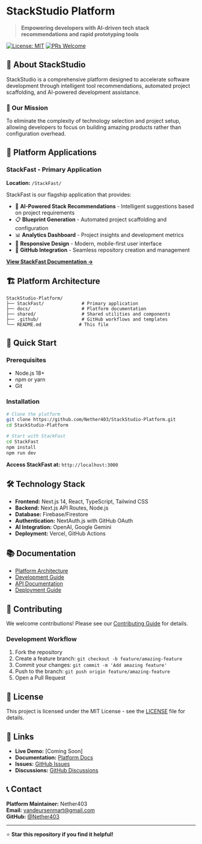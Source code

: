 # StackStudio Platform

> **Empowering developers with AI-driven tech stack recommendations and rapid prototyping tools**

[![License: MIT](https://img.shields.io/badge/License-MIT-yellow.svg)](https://opensource.org/licenses/MIT)
[![PRs Welcome](https://img.shields.io/badge/PRs-welcome-brightgreen.svg)](http://makeapullrequest.com)

## 🚀 About StackStudio

StackStudio is a comprehensive platform designed to accelerate software development through intelligent tool recommendations, automated project scaffolding, and AI-powered development assistance.

### 🎯 Our Mission
To eliminate the complexity of technology selection and project setup, allowing developers to focus on building amazing products rather than configuration overhead.

## 📱 Platform Applications

### StackFast - Primary Application
**Location:** `/StackFast/`

StackFast is our flagship application that provides:
- 🤖 **AI-Powered Stack Recommendations** - Intelligent suggestions based on project requirements
- 📋 **Blueprint Generation** - Automated project scaffolding and configuration
- 📊 **Analytics Dashboard** - Project insights and development metrics
- 🎨 **Responsive Design** - Modern, mobile-first user interface
- 🔗 **GitHub Integration** - Seamless repository creation and management

**[View StackFast Documentation →](./StackFast/README.md)**

## 🏗️ Platform Architecture

```
StackStudio-Platform/
├── StackFast/              # Primary application
├── docs/                   # Platform documentation
├── shared/                 # Shared utilities and components
├── .github/                # GitHub workflows and templates
└── README.md              # This file
```

## 🚀 Quick Start

### Prerequisites
- Node.js 18+ 
- npm or yarn
- Git

### Installation
```bash
# Clone the platform
git clone https://github.com/Nether403/StackStudio-Platform.git
cd StackStudio-Platform

# Start with StackFast
cd StackFast
npm install
npm run dev
```

**Access StackFast at:** `http://localhost:3000`

## 🛠️ Technology Stack

- **Frontend:** Next.js 14, React, TypeScript, Tailwind CSS
- **Backend:** Next.js API Routes, Node.js
- **Database:** Firebase/Firestore
- **Authentication:** NextAuth.js with GitHub OAuth
- **AI Integration:** OpenAI, Google Gemini
- **Deployment:** Vercel, GitHub Actions

## 📚 Documentation

- [Platform Architecture](./docs/ARCHITECTURE.md)
- [Development Guide](./docs/DEVELOPMENT.md)
- [API Documentation](./docs/API.md)
- [Deployment Guide](./docs/DEPLOYMENT.md)

## 🤝 Contributing

We welcome contributions! Please see our [Contributing Guide](./CONTRIBUTING.md) for details.

### Development Workflow
1. Fork the repository
2. Create a feature branch: `git checkout -b feature/amazing-feature`
3. Commit your changes: `git commit -m 'Add amazing feature'`
4. Push to the branch: `git push origin feature/amazing-feature`
5. Open a Pull Request

## 📄 License

This project is licensed under the MIT License - see the [LICENSE](LICENSE) file for details.

## 🔗 Links

- **Live Demo:** [Coming Soon]
- **Documentation:** [Platform Docs](./docs/)
- **Issues:** [GitHub Issues](https://github.com/Nether403/StackStudio-Platform/issues)
- **Discussions:** [GitHub Discussions](https://github.com/Nether403/StackStudio-Platform/discussions)

## 📞 Contact

**Platform Maintainer:** Nether403  
**Email:** vandeursenmart@gmail.com  
**GitHub:** [@Nether403](https://github.com/Nether403)

---

⭐ **Star this repository if you find it helpful!**
